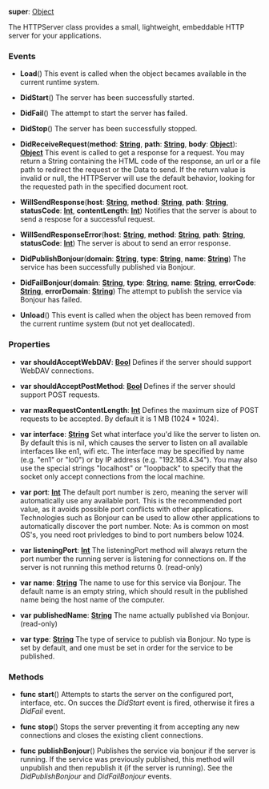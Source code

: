 **super**: [Object](Object.md)

The HTTPServer class provides a small, lightweight, embeddable HTTP server for your applications.

### Events

* **Load**()
This event is called when the object becames available in the current runtime system.

* **DidStart**()
The server has been successfully started.

* **DidFail**()
The attempt to start the server has failed.

* **DidStop**()
The server has been successfully stopped.

* **DidReceiveRequest**(**method**: <strong>[String](../gravity/types.md)</strong>, **path**: <strong>[String](../gravity/types.md)</strong>, **body**: <strong>[Object](../gravity/types.md)</strong>): <strong>[Object](../gravity/types.md)</strong> 
This event is called to get a response for a request. You may return a String containing the HTML code of the response, an url or a file path to redirect the request or the Data to send. If the return value is invalid or null, the HTTPServer will use the default behavior, looking for the requested path in the specified document root.

* **WillSendResponse**(**host**: <strong>[String](../gravity/types.md)</strong>, **method**: <strong>[String](../gravity/types.md)</strong>, **path**: <strong>[String](../gravity/types.md)</strong>, **statusCode**: <strong>[Int](../gravity/types.md)</strong>, **contentLength**: <strong>[Int](../gravity/types.md)</strong>)
Notifies that the server is about to send a respose for a successful request.

* **WillSendResponseError**(**host**: <strong>[String](../gravity/types.md)</strong>, **method**: <strong>[String](../gravity/types.md)</strong>, **path**: <strong>[String](../gravity/types.md)</strong>, **statusCode**: <strong>[Int](../gravity/types.md)</strong>)
The server is about to send an error response.

* **DidPublishBonjour**(**domain**: <strong>[String](../gravity/types.md)</strong>, **type**: <strong>[String](../gravity/types.md)</strong>, **name**: <strong>[String](../gravity/types.md)</strong>)
The service has been successfully published via Bonjour.

* **DidFailBonjour**(**domain**: <strong>[String](../gravity/types.md)</strong>, **type**: <strong>[String](../gravity/types.md)</strong>, **name**: <strong>[String](../gravity/types.md)</strong>, **errorCode**: <strong>[String](../gravity/types.md)</strong>, **errorDomain**: <strong>[String](../gravity/types.md)</strong>)
The attempt to publish the service via Bonjour has failed.

* **Unload**()
This event is called when the object has been removed from the current runtime system (but not yet deallocated).



### Properties

* **var** **shouldAcceptWebDAV**: **[Bool](../gravity/types.md)**
Defines if the server should support WebDAV connections.

* **var** **shouldAcceptPostMethod**: **[Bool](../gravity/types.md)**
Defines if the server should support POST requests.

* **var** **maxRequestContentLength**: **[Int](../gravity/types.md)**
Defines the maximum size of POST requests to be accepted. By default it is 1 MB (1024 * 1024).

* **var** **interface**: **[String](../gravity/types.md)**
Set what interface you'd like the server to listen on. By default this is nil, which causes the server to listen on all available interfaces like en1, wifi etc. The interface may be specified by name (e.g. "en1" or "lo0") or by IP address (e.g. "192.168.4.34"). You may also use the special strings "localhost" or "loopback" to specify that the socket only accept connections from the local machine.

* **var** **port**: **[Int](../gravity/types.md)**
The default port number is zero, meaning the server will automatically use any available port. This is the recommended port value, as it avoids possible port conflicts with other applications. Technologies such as Bonjour can be used to allow other applications to automatically discover the port number. Note: As is common on most OS's, you need root privledges to bind to port numbers below 1024.

* **var** **listeningPort**: **[Int](../gravity/types.md)**
The listeningPort method will always return the port number the running server is listening for connections on. If the server is not running this method returns 0. \(read-only\)

* **var** **name**: **[String](../gravity/types.md)**
The name to use for this service via Bonjour. The default name is an empty string, which should result in the published name being the host name of the computer.

* **var** **publishedName**: **[String](../gravity/types.md)**
The name actually published via Bonjour. \(read-only\)

* **var** **type**: **[String](../gravity/types.md)**
The type of service to publish via Bonjour. No type is set by default, and one must be set in order for the service to be published.



### Methods

* **func** **start**()
Attempts to starts the server on the configured port, interface, etc. On succes the <i>DidStart</i> event is fired, otherwise it fires a <i>DidFail</i> event.

* **func** **stop**()
Stops the server preventing it from accepting any new connections and closes the existing client connections.

* **func** **publishBonjour**()
Publishes the service via bonjour if the server is running. If the service was previously published, this method will unpublish and then republish it (if the server is running). See the <i>DidPublishBonjour</i> and <i>DidFailBonjour</i> events.






